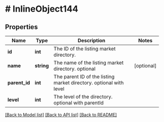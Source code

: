 # # InlineObject144

## Properties

Name | Type | Description | Notes
------------ | ------------- | ------------- | -------------
**id** | **int** | The ID of the listing market directory. | 
**name** | **string** | The name of the listing market directory. optional | [optional] 
**parent_id** | **int** | The parent ID of the listing market directory. optional  with level | 
**level** | **int** | The level of the directory. optional  with parentId | 

[[Back to Model list]](../../README.md#documentation-for-models) [[Back to API list]](../../README.md#documentation-for-api-endpoints) [[Back to README]](../../README.md)


